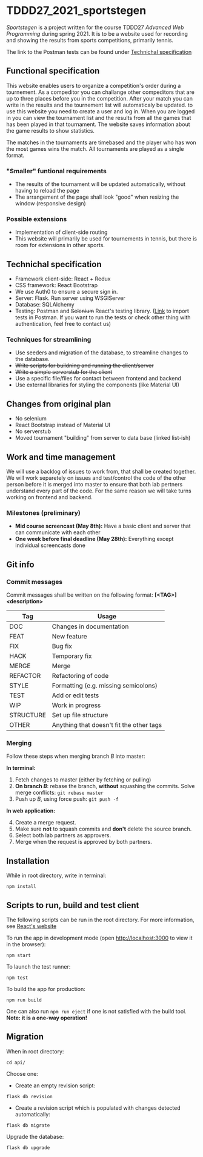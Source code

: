 # TDDD27_2021_sportstegen

_Sportstegen_ is a project written for the course TDDD27 _Advanced Web Programming_ during spring 2021. It is to be a website used for recording and showing the results from sports competitions, primarily tennis.

The link to the Postman tests can be found under [Technichal specification](#technichal-specification)

## Functional specification

This website enables users to organize a competition's order during a tournement. As a compeditor you can challange other compeditors that are up to three places before you in the competition. After your match you can write in the results and the tournement list will automaticaly be updated. to use this website you need to create a user and log in. When you are logged in you can view the tournament list and the results from all the games that has been played in that tournament. The website saves information about the game results to show statistics.

The matches in the tournaments are timebased and the player who has won the most games wins the match. All tournaments are played as a single format.

### "Smaller" funtional requirements

- The results of the tournament will be updated automatically, without having to reload the page
- The arrangement of the page shall look "good" when resizing the window (responsive design)

### Possible extensions

- Implementation of client-side routing
- This website will primarily be used for tournements in tennis, but there is room for extensions in other sports.

## Technichal specification

- Framework client-side: React + Redux
- CSS framework: React Bootstrap
- We use Auth0 to ensure a secure sign in.
- Server: Flask. Run server using WSGIServer
- Database: SQLAlchemy
- Testing: Postman and ~~Selenium~~ React's testing library. ([Link](https://www.getpostman.com/collections/56f11a2217e705260b7d) to import tests in Postman. If you want to run the tests or check other thing with authentication, feel free to contact us)

### Techniques for streamlining

- Use seeders and migration of the database, to streamline changes to the database.
- ~~Write scripts for buildning and running the client/server~~
- ~~Write a simple serverstub for the client~~
- Use a specific file/files for contact between frontend and backend
- Use external libraries for styling the components (like Material UI)

## Changes from original plan

- No selenium
- React Bootstrap instead of Material UI
- No serverstub
- Moved tournament "building" from server to data base (linked list-ish)

## Work and time management

We will use a backlog of issues to work from, that shall be created together. We will work separetely on issues and test/control the code of the other person before it is merged into master to ensure that both lab pertners understand every part of the code. For the same reason we will take turns working on frontend and backend.

### Milestones (preliminary)

- **Mid course screencast (May 8th):** Have a basic client and server that can communicate with each other
- **One week before final deadline (May 28th):** Everything except individual screencasts done

## Git info

### Commit messages

Commit messages shall be written on the following format: **[\<TAG\>] \<description\>**

| Tag | Usage |
| ------ | ------ |
| DOC | Changes in documentation |
| FEAT | New feature |
| FIX | Bug fix |
| HACK | Temporary fix |
| MERGE| Merge |
| REFACTOR | Refactoring of code |
| STYLE | Formatting (e.g. missing semicolons) |
| TEST | Add or edit tests |
| WIP | Work in progress |
| STRUCTURE | Set up file structure |
| OTHER | Anything that doesn't fit the other tags |

### Merging

Follow these steps when merging branch _B_ into master:

**In terminal:**

1. Fetch changes to master (either by fetching or pulling)
2. **On branch _B_**: rebase the branch, **without** squashing the commits. Solve merge conflicts: `git rebase master`
3. Push up _B_, using force push: `git push -f`

**In web application:**

4. Create a merge request.
5. Make sure **not** to squash commits and **don't** delete the source branch.
6. Select both lab partners as approvers.
7. Merge when the request is approved by both partners.

## Installation

While in root directory, write in terminal:

`npm install`

## Scripts to run, build and test client

The following scripts can be run in the root directory. For more information, see [React's website](https://create-react-app.dev/docs/available-scripts/)

To run the app in development mode (open [http://localhost:3000](http://localhost:3000) to view it in the browser):

`npm start`

To launch the test runner:

`npm test`

To build the app for production:

`npm run build`

One can also run `npm run eject` if one is not satisfied with the build tool. **Note: it is a one-way operation!**

## Migration

When in root directory:

`cd api/`

Choose one:

- Create an empty revision script:

`flask db revision`

- Create a revision script which is populated with changes detected automatically:

`flask db migrate`

Upgrade the database:

`flask db upgrade`
